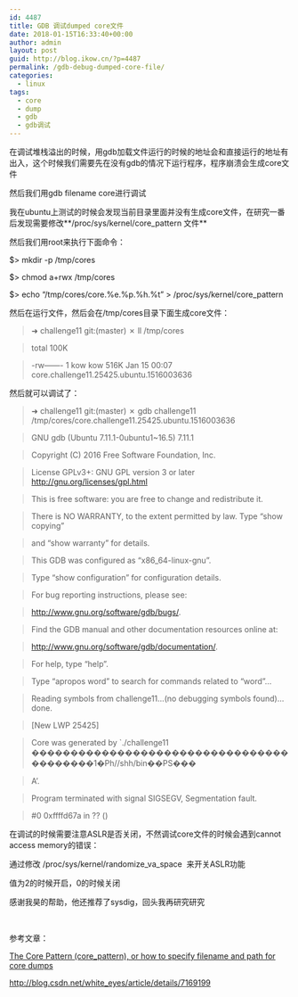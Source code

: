 ```yaml
---
id: 4487
title: GDB 调试dumped core文件
date: 2018-01-15T16:33:40+00:00
author: admin
layout: post
guid: http://blog.ikow.cn/?p=4487
permalink: /gdb-debug-dumped-core-file/
categories:
  - linux
tags:
  - core
  - dump
  - gdb
  - gdb调试
---
```

在调试堆栈溢出的时候，用gdb加载文件运行的时候的地址会和直接运行的地址有出入，这个时候我们需要先在没有gdb的情况下运行程序，程序崩溃会生成core文件

然后我们用gdb filename core进行调试

我在ubuntu上测试的时候会发现当前目录里面并没有生成core文件，在研究一番后发现需要修改**/proc/sys/kernel/core_pattern 文件**

然后我们用root来执行下面命令：

$> mkdir -p /tmp/cores
  
$> chmod a+rwx /tmp/cores
  
$> echo &#8220;/tmp/cores/core.%e.%p.%h.%t&#8221; > /proc/sys/kernel/core_pattern

然后在运行文件，然后会在/tmp/cores目录下面生成core文件：

> ➜ challenge11 git:(master) ✗ ll /tmp/cores
  
> total 100K
  
> -rw&#8212;&#8212;- 1 kow kow 516K Jan 15 00:07 core.challenge11.25425.ubuntu.1516003636

然后就可以调试了：

> ➜ challenge11 git:(master) ✗ gdb challenge11 /tmp/cores/core.challenge11.25425.ubuntu.1516003636
  
> GNU gdb (Ubuntu 7.11.1-0ubuntu1~16.5) 7.11.1
  
> Copyright (C) 2016 Free Software Foundation, Inc.
  
> License GPLv3+: GNU GPL version 3 or later <http://gnu.org/licenses/gpl.html>
  
> This is free software: you are free to change and redistribute it.
  
> There is NO WARRANTY, to the extent permitted by law. Type &#8220;show copying&#8221;
  
> and &#8220;show warranty&#8221; for details.
  
> This GDB was configured as &#8220;x86_64-linux-gnu&#8221;.
  
> Type &#8220;show configuration&#8221; for configuration details.
  
> For bug reporting instructions, please see:
  
> <http://www.gnu.org/software/gdb/bugs/>.
  
> Find the GDB manual and other documentation resources online at:
  
> <http://www.gnu.org/software/gdb/documentation/>.
  
> For help, type &#8220;help&#8221;.
  
> Type &#8220;apropos word&#8221; to search for commands related to &#8220;word&#8221;&#8230;
  
> Reading symbols from challenge11&#8230;(no debugging symbols found)&#8230;done.
  
> [New LWP 25425]
  
> Core was generated by \`./challenge11 �����������������������������������������1�Ph//shh/bin��PS���
  
> A&#8217;.
  
> Program terminated with signal SIGSEGV, Segmentation fault.
  
> #0 0xffffd67a in ?? ()

在调试的时候需要注意ASLR是否关闭，不然调试core文件的时候会遇到cannot access memory的错误：

通过修改 /proc/sys/kernel/randomize\_va\_space  来开关ASLR功能

值为2的时候开启，0的时候关闭

感谢我昊的帮助，他还推荐了sysdig，回头我再研究研究

&nbsp;

参考文章：

[The Core Pattern (core_pattern), or how to specify filename and path for core&nbsp;dumps](https://sigquit.wordpress.com/2009/03/13/the-core-pattern/)

http://blog.csdn.net/white_eyes/article/details/7169199
